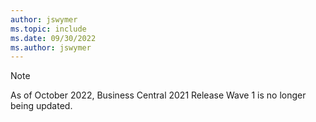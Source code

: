 ```yaml
---
author: jswymer
ms.topic: include
ms.date: 09/30/2022
ms.author: jswymer
---
```

> [!NOTE]
> As of October 2022, Business Central 2021 Release Wave 1 is no longer being updated.

